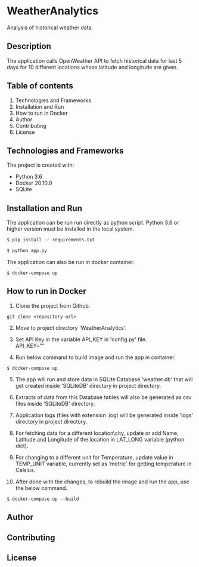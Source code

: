 # WeatherAnalytics

Analysis of historical weather data.

## Description

The application calls OpenWeather API to fetch historical data for last 5 days for 10 different locations whose latitude and longitude are given.

## Table of contents

1. Technologies and Frameworks
2. Installation and Run
3. How to run in Docker
4. Author
5. Contributing
6. License

## Technologies and Frameworks

The project is created with:
* Python 3.6
* Docker 20.10.0
* SQLite

## Installation and Run

The application can be run run directly as python script. 
Python 3.6 or higher version must be installed in the local system.

```bash
$ pip install -r requirements.txt

$ python app.py
```

The application can also be run in docker container.
```
$ docker-compose up
```

## How to run in Docker

1. Clone the project from Github.
```
git clone <repository-url>
```

2. Move to project directory 'WeatherAnalytics'.

3. Set API Key in the variable API_KEY in 'config.py' file. \
     API_KEY=""

4. Run below command to build image and run the app in container.
```
$ docker-compose up
```

5. The app will run and store data in SQLite Database 'weather.db' that will get created inside 'SQLiteDB' directory in project directory.

6. Extracts of data from this Database tables will also be generated as csv files inside 'SQLiteDB' directory.

7. Application logs (files with extension .log) will be generated inside 'logs' directory in project directory.

8. For fetching data for a different location\city, update or add Name, Latitude and Longitude of the location in LAT_LONG variable (python dict).

9. For changing to a different unit for Temperature, update value in TEMP_UNIT variable, currently set as 'metric' for getting temperature in Celsius.

10. After done with the changes, to rebuild the image and run the app, use the below command.
```
$ docker-compose up --build
```

## Author 


## Contributing


## License

